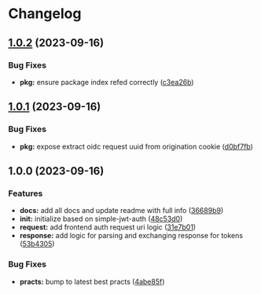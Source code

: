 # Changelog

## [1.0.2](https://github.com/whodisio/simple-oidc-auth/compare/v1.0.1...v1.0.2) (2023-09-16)


### Bug Fixes

* **pkg:** ensure package index refed correctly ([c3ea26b](https://github.com/whodisio/simple-oidc-auth/commit/c3ea26b956a449dff6a7073e3ed36a84fc844c7a))

## [1.0.1](https://github.com/whodisio/simple-oidc-auth/compare/v1.0.0...v1.0.1) (2023-09-16)


### Bug Fixes

* **pkg:** expose extract oidc request uuid from origination cookie ([d0bf7fb](https://github.com/whodisio/simple-oidc-auth/commit/d0bf7fba4f48ded91a4b1deacaeeb5a7bef31479))

## 1.0.0 (2023-09-16)


### Features

* **docs:** add all docs and update readme with full info ([36689b9](https://github.com/whodisio/simple-oidc-auth/commit/36689b91c3219579dee56ec76766b230881f43da))
* **init:** initialize based on simple-jwt-auth ([48c53d0](https://github.com/whodisio/simple-oidc-auth/commit/48c53d06ce46e96630acdb54fe936d6da71bcdb2))
* **request:** add frontend auth request uri logic ([31e7b01](https://github.com/whodisio/simple-oidc-auth/commit/31e7b01de82199f68deb3d3769a13421e3018794))
* **response:** add logic for parsing and exchanging response for tokens ([53b4305](https://github.com/whodisio/simple-oidc-auth/commit/53b4305e99bd8b06746f4799edbcc03b4f895778))


### Bug Fixes

* **practs:** bump to latest best practs ([4abe85f](https://github.com/whodisio/simple-oidc-auth/commit/4abe85f688194ee22cf1e6147f4c8903aec9f4a3))

